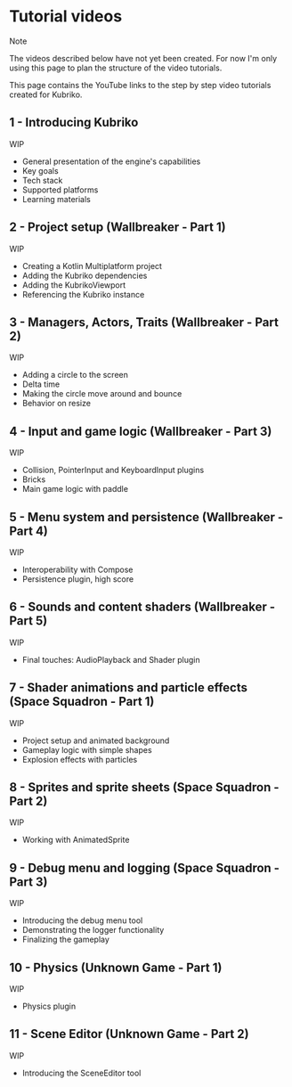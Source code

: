 # Tutorial videos
> [!NOTE]  
> The videos described below have not yet been created. For now I'm only using this page to plan the structure of the video tutorials.

This page contains the YouTube links to the step by step video tutorials created for Kubriko.

## 1 - Introducing Kubriko
WIP
- General presentation of the engine's capabilities
- Key goals
- Tech stack
- Supported platforms
- Learning materials

## 2 - Project setup (Wallbreaker - Part 1)
WIP
- Creating a Kotlin Multiplatform project
- Adding the Kubriko dependencies
- Adding the KubrikoViewport
- Referencing the Kubriko instance

## 3 - Managers, Actors, Traits (Wallbreaker - Part 2)
WIP
- Adding a circle to the screen
- Delta time
- Making the circle move around and bounce
- Behavior on resize

## 4 - Input and game logic (Wallbreaker - Part 3)
WIP
- Collision, PointerInput and KeyboardInput plugins
- Bricks
- Main game logic with paddle

## 5 - Menu system and persistence (Wallbreaker - Part 4)
WIP
- Interoperability with Compose
- Persistence plugin, high score

## 6 - Sounds and content shaders (Wallbreaker - Part 5)
WIP
- Final touches: AudioPlayback and Shader plugin

## 7 - Shader animations and particle effects (Space Squadron - Part 1)
WIP
- Project setup and animated background
- Gameplay logic with simple shapes
- Explosion effects with particles

## 8 - Sprites and sprite sheets (Space Squadron - Part 2)
WIP
- Working with AnimatedSprite

## 9 - Debug menu and logging (Space Squadron - Part 3)
WIP
- Introducing the debug menu tool
- Demonstrating the logger functionality
- Finalizing the gameplay

## 10 - Physics (Unknown Game - Part 1)
WIP
- Physics plugin

## 11 - Scene Editor (Unknown Game - Part 2)
WIP
- Introducing the SceneEditor tool